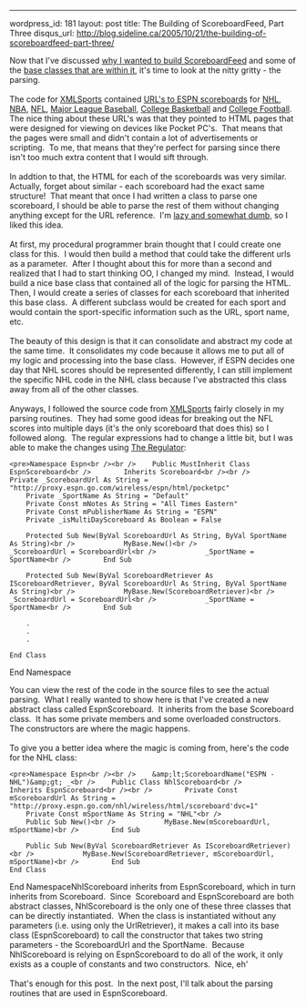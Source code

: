 --- 
wordpress_id: 181
layout: post
title: The Building of ScoreboardFeed, Part Three
disqus_url: http://blog.sideline.ca/2005/10/21/the-building-of-scoreboardfeed-part-three/

Now that I've discussed <a href="/blogs/mike/archive/2005/10/05/The_Building_of_ScoreboardFeed.aspx">why I wanted to build ScoreboardFeed</a> and some of the <a href="/blogs/mike/archive/2005/10/11/The_Building_of_ScoreboardFeed_Part_Two.aspx">base classes that are within it</a>, it's time to look at the nitty gritty - the parsing.<br />
<br />
The code for <a href="http://xmlsports.sourceforge.net/">XMLSports</a> contained <a href="http://proxy.espn.go.com/wireless/espn/html/pocketpc">URL's to ESPN scoreboards</a> for <a href="http://proxy.espn.go.com/nhl/wireless/html/scoreboard'dvc=1">NHL</a>, <a href="http://proxy.espn.go.com/nba/wireless/html/scoreboard'dvc=1">NBA</a>, <a href="http://proxy.espn.go.com/nfl/wireless/html/scoreboard'dvc=1">NFL</a>, <a href="http://proxy.espn.go.com/mlb/wireless/html/scoreboard'dvc=1">Major League Baseball</a>, <a href="http://proxy.espn.go.com/ncb/wireless/html/scoreboard'dvc=1">College Basketball</a> and <a href="http://proxy.espn.go.com/ncf/wireless/html/scoreboard'dvc=1">College Football</a>. 
The nice thing about these URL's was that they pointed to HTML pages
that were designed for viewing on devices like Pocket PC's.  That
means that the pages were small and didn't contain a lot of
advertisements or scripting.  To me, that means that they're
perfect for parsing since there isn't too much extra content that I
would sift through.<br />
<br />
In addtion to that, the HTML for each of the scoreboards was very
similar.  Actually, forget about similar - each scoreboard had the
exact same structure!  That meant that once I had written a class
to parse one scoreboard, I should be able to parse the rest of them
without changing anything except for the URL reference.  I'm <a href="http://blog.outer-court.com/archive/2005-08-24-n14.html">lazy and somewhat dumb</a>, so I liked this idea.<br />
<br />
At first, my procedural programmer brain thought that I could create
one class for this.  I would then build a method that could take
the different urls as a parameter.  After I thought about this for
more than a second and realized that I had to start thinking OO, I
changed my mind.  Instead, I would build a nice base class that
contained all of the logic for parsing the HTML.  Then, I would
create a series of classes for each scoreboard that inherited this base
class.  A different subclass would be created for each sport and
would contain the sport-specific information such as the URL, sport
name, etc.<br />
<br />
The beauty of this design is that it can consolidate and abstract my
code at the same time.  It consolidates my code because it allows
me to put all of my logic and processing into the base class. 
However, if ESPN decides one day that NHL scores should be represented
differently, I can still implement the specific NHL code in the NHL
class because I've abstracted this class away from all of the other
classes.<br />
<br />
Anyways, I followed the source code from <a href="http://xmlsports.sourceforge.net/">XMLSports</a>
fairly closely in my parsing routines.  They had some good ideas
for breaking out the NFL scores into multiple days (it's the only
scoreboard that does this) so I followed along.  The regular
expressions had to change a little bit, but I was able to make the
changes using <a href="http://regex.osherove.com/">The Regulator</a>:<br />


  
    
  
    <pre>Namespace Espn<br /><br />    Public MustInherit Class EspnScoreboard<br />        Inherits Scoreboard<br /><br />        Private _ScoreboardUrl As String = "http://proxy.espn.go.com/wireless/espn/html/pocketpc"
        Private _SportName As String = "Default"
        Private Const mNotes As String = "All Times Eastern"
        Private Const mPublisherName As String = "ESPN"
        Private _isMultiDayScoreboard As Boolean = False

        Protected Sub New(ByVal ScoreboardUrl As String, ByVal SportName As String)<br />            MyBase.New()<br />            _ScoreboardUrl = ScoreboardUrl<br />            _SportName = SportName<br />        End Sub

        Protected Sub New(ByVal ScoreboardRetriever As IScoreboardRetriever, ByVal ScoreboardUrl As String, ByVal SportName As String)<br />            MyBase.New(ScoreboardRetriever)<br />            _ScoreboardUrl = ScoreboardUrl<br />            _SportName = SportName<br />        End Sub
        
        .
        .
        .
        
    End Class
End Namespace
        
</pre>
  
You can view the rest of the code in the source files to see the actual
parsing.  What I really wanted to show here is that I've created a
new abstract class called EspnScoreboard.  It inherits from the
base Scoreboard class.  It has some private members and some
overloaded constructors.  The constructors are where the magic
happens.<br />
<br />
To give you a better idea where the magic is coming from, here's the code for the NHL class:<br />


  
    
  
    <pre>Namespace Espn<br /><br />    &amp;lt;ScoreboardName("ESPN - NHL")&amp;gt; _<br />    Public Class NhlScoreboard<br />        Inherits EspnScoreboard<br /><br />        Private Const mScoreboardUrl As String = "http://proxy.espn.go.com/nhl/wireless/html/scoreboard'dvc=1"
        Private Const mSportName As String = "NHL"<br />
        Public Sub New()<br />            MyBase.New(mScoreboardUrl, mSportName)<br />        End Sub

        Public Sub New(ByVal ScoreboardRetriever As IScoreboardRetriever)<br />            MyBase.New(ScoreboardRetriever, mScoreboardUrl, mSportName)<br />        End Sub
    End Class
End Namespace</pre>NhlScoreboard
inherits from EspnScoreboard, which in turn inherits from
Scoreboard.  Since  Scoreboard and EspnScoreboard are both
abstract classes, NhlScoreboard is the only one of these three classes
that can be directly instantiated.  When the class is instantiated
without any parameters (i.e. using only the UrlRetriever), it makes a call into its base class (EspnScoreboard) to call the
constructor that takes two string parameters - the ScoreboardUrl and
the SportName.  Because NhlScoreboard is relying on EspnScoreboard
to do all of the work, it only exists as a couple of constants and two
constructors.  Nice, eh'<br />
<br />
That's enough for this post.  In the next post, I'll talk about the parsing routines that are used in EspnScoreboard.<br />
<br />
<br />
<br />
